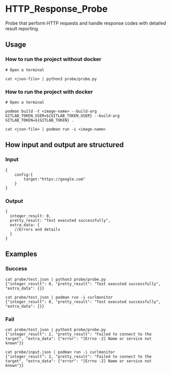 # HTTP_Response_Probe
Probe that perform HTTP requests and handle response codes with detailed result reporting.

## Usage

### How to run the project without docker

```
# Open a terminal

cat <json-file> | python3 probe/probe.py
```

### How to run the project with docker

```
# Open a terminal

podman build -t <image-name> --build-arg GITLAB_TOKEN_USER=${GITLAB_TOKEN_USER} --build-arg GITLAB_TOKEN=${GITLAB_TOKEN} .

cat <json-file> | podman run -i <image-name>
```

## How input and output are structured

### Input

```json5
{
    config:{
        target:"https://google.com"
    }
}
```

### Output

```json5
{
  integer_result: 0,
  pretty_result: "Test executed successfully",
  extra_data: {
    //Errors and details
  }
}
```

## Examples

### Success

```
cat probe/test.json | python3 probe/probe.py
{"integer_result": 0, "pretty_result": "Test executed successfully", "extra_data": {}}
```
```
cat probe/test.json | podman run -i curlmonitor
{"integer_result": 0, "pretty_result": "Test executed successfully", "extra_data": {}}
```

### Fail

```
cat probe/test.json | python3 probe/probe.py
{"integer_result": 2, "pretty_result": "Failed to connect to the target", "extra_data": {"error": "[Errno -2] Name or service not known"}}
```

```
cat probe/input.json | podman run -i curlmonitor
{"integer_result": 2, "pretty_result": "Failed to connect to the target", "extra_data": {"error": "[Errno -2] Name or service not known"}}
```